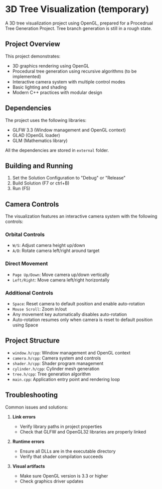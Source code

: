 # 3D Tree Visualization (temporary)

A 3D tree visualization project using OpenGL, prepared for a Procedrual Tree Generation Project. 
Tree branch generation is still in a rough state. 

## Project Overview

This project demonstrates:
- 3D graphics rendering using OpenGL
- Procedural tree generation using recursive algorithms (to be implemented)
- Interactive camera system with multiple control modes
- Basic lighting and shading
- Modern C++ practices with modular design

## Dependencies

The project uses the following libraries:
- GLFW 3.3 (Window management and OpenGL context)
- GLAD (OpenGL loader)
- GLM (Mathematics library)

All the dependencies are stored in `external` folder.

## Building and Running

1. Set the Solution Configuration to "Debug" or "Release"
2. Build Solution (F7 or ctrl+B)
3. Run (F5)

## Camera Controls

The visualization features an interactive camera system with the following controls:

### Orbital Controls
- `W/S`: Adjust camera height up/down
- `A/D`: Rotate camera left/right around target

### Direct Movement
- `Page Up/Down`: Move camera up/down vertically
- `Left/Right`: Move camera left/right horizontally

### Additional Controls
- `Space`: Reset camera to default position and enable auto-rotation
- `Mouse Scroll`: Zoom in/out
- Any movement key automatically disables auto-rotation
- Auto-rotation resumes only when camera is reset to default position using Space

## Project Structure

- `window.h/cpp`: Window management and OpenGL context
- `camera.h/cpp`: Camera system and controls
- `shader.h/cpp`: Shader program management
- `cylinder.h/cpp`: Cylinder mesh generation
- `tree.h/cpp`: Tree generation algorithm
- `main.cpp`: Application entry point and rendering loop

## Troubleshooting

Common issues and solutions:

1. **Link errors**
   - Verify library paths in project properties
   - Check that GLFW and OpenGL32 libraries are properly linked

2. **Runtime errors**
   - Ensure all DLLs are in the executable directory
   - Verify that shader compilation succeeds

3. **Visual artifacts**
   - Make sure OpenGL version is 3.3 or higher
   - Check graphics driver updates